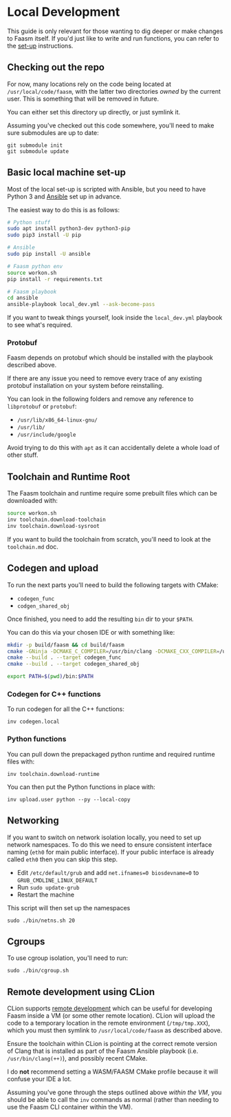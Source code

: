 # Local Development

This guide is only relevant for those wanting to dig deeper or make changes to Faasm itself. 
If you'd just like to write and run functions, you can refer to the [set-up](setup.md) instructions. 

## Checking out the repo

For now, many locations rely on the code being located at `/usr/local/code/faasm`, with the latter 
two directories _owned_ by the current user. This is something that will be removed in future. 

You can either set this directory up directly, or just symlink it.

Assuming you've checked out this code somewhere, you'll need to make sure submodules are up to date:

```
git submodule init
git submodule update
```

## Basic local machine set-up

Most of the local set-up is scripted with Ansible, but you need to have Python 3 and 
[Ansible](https://www.ansible.com/) set up in advance.

The easiest way to do this is as follows:

```bash
# Python stuff
sudo apt install python3-dev python3-pip
sudo pip3 install -U pip

# Ansible
sudo pip install -U ansible

# Faasm python env 
source workon.sh
pip install -r requirements.txt

# Faasm playbook
cd ansible
ansible-playbook local_dev.yml --ask-become-pass
```

If you want to tweak things yourself, look inside the `local_dev.yml` playbook to see what's required.

### Protobuf

Faasm depends on protobuf which should be installed with the playbook described above.

If there are any issue you need to remove every trace of any existing protobuf installation on your system before 
reinstalling.

You can look in the following folders and remove any reference to `libprotobuf` or `protobuf`:

- `/usr/lib/x86_64-linux-gnu/`
- `/usr/lib/`
- `/usr/include/google`

Avoid trying to do this with `apt` as it can accidentally delete a whole load of other stuff.

## Toolchain and Runtime Root

The Faasm toolchain and runtime require some prebuilt files which can be downloaded with:

```bash
source workon.sh
inv toolchain.download-toolchain
inv toolchain.download-sysroot
```

If you want to build the toolchain from scratch, you'll need to look at the `toolchain.md` doc.

## Codegen and upload

To run the next parts you'll need to build the following targets with CMake:

- `codegen_func`
- `codgen_shared_obj`

Once finished, you need to add the resulting `bin` dir to your `$PATH`.

You can do this via your chosen IDE or with something like:

```bash
mkdir -p build/faasm && cd build/faasm
cmake -GNinja -DCMAKE_C_COMPILER=/usr/bin/clang -DCMAKE_CXX_COMPILER=/usr/bin/clang++ ../..
cmake --build . --target codegen_func
cmake --build . --target codegen_shared_obj

export PATH=$(pwd)/bin:$PATH
```

### Codegen for C++ functions

To run codegen for all the C++ functions:

```
inv codegen.local
```

### Python functions

You can pull down the prepackaged python runtime and required runtime files with:

```
inv toolchain.download-runtime
```

You can then put the Python functions in place with:

```
inv upload.user python --py --local-copy
```

## Networking

If you want to switch on network isolation locally, you need to set up network namespaces. To do this we need to
ensure consistent interface naming (`eth0` for main public interface). If your public interface is already called
`eth0` then you can skip this step.

- Edit `/etc/default/grub` and add `net.ifnames=0 biosdevname=0` to `GRUB_CMDLINE_LINUX_DEFAULT`
- Run `sudo update-grub`
- Restart the machine

This script will then set up the namespaces

```
sudo ./bin/netns.sh 20
```

## Cgroups

To use cgroup isolation, you'll need to run:

```
sudo ./bin/cgroup.sh
```

## Remote development using CLion

CLion supports [remote development](https://www.jetbrains.com/help/clion/remote-development.html) which 
can be useful for developing Faasm inside a VM (or some other remote location). CLion will upload the 
code to a temporary location in the remote environment (`/tmp/tmp.XXX`), which you must then symlink 
to `/usr/local/code/faasm` as described above. 

Ensure the toolchain within CLion is pointing at the correct remote version of Clang that is installed 
as part of the Faasm Ansible playbook (i.e. `/usr/bin/clang(++)`), and possibly recent CMake.

I do **not** recommend setting a WASM/FAASM CMake profile because it will confuse your IDE a lot. 

Assuming you've gone through the steps outlined above _within the VM_, you should be able to call the 
`inv` commands as normal (rather than needing to use the Faasm CLI container within the VM).
